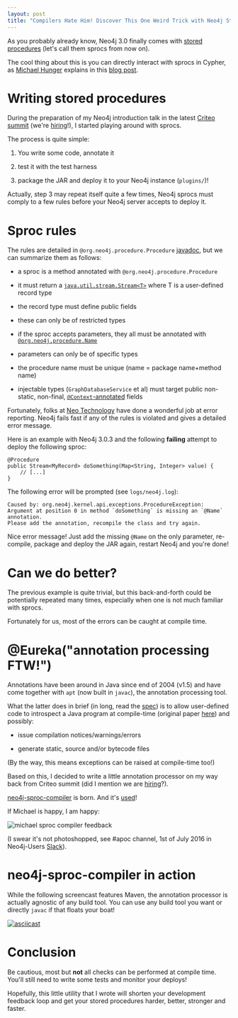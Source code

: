 ```yaml
---
layout: post
title: "Compilers Hate Him! Discover This One Weird Trick with Neo4j Stored Procedures"
---
```

As you probably already know, Neo4j 3.0 finally comes with [stored
procedures](https://neo4j.com/docs/java-reference/current/#_calling_procedure)
(let's call them sprocs from now on).

The cool thing about this is you can directly interact with sprocs in
Cypher, as [Michael Hunger](https://twitter.com/mesirii) explains in
this [blog
post](https://neo4j.com/blog/intro-user-defined-procedures-apoc/).

Writing stored procedures
=========================

During the preparation of my Neo4j introduction talk in the latest
[Criteo
summit](https://www.facebook.com/GoCriteo/photos/pcb.1045385882181102/1045385698847787/?type=3)
(we're [hiring](http://www.criteo.com/careers/#careers-browser)!), I
started playing around with sprocs.

The process is quite simple:

1.  You write some code, annotate it

2.  test it with the test harness

3.  package the JAR and deploy it to your Neo4j instance (`plugins/`)!

Actually, step 3 may repeat itself quite a few times, Neo4j sprocs must
comply to a few rules before your Neo4j server accepts to deploy it.

Sproc rules
===========

The rules are detailed in `@org.neo4j.procedure.Procedure`
[javadoc](https://github.com/neo4j/neo4j/blob/3.0/community/kernel/src/main/java/org/neo4j/procedure/Procedure.java#L31),
but we can summarize them as follows:

-   a sproc is a method annotated with `@org.neo4j.procedure.Procedure`

-   it must return a
    [`java.util.stream.Stream<T>`](https://docs.oracle.com/javase/8/docs/api/java/util/stream/Stream.html)
    where T is a user-defined record type

-   the record type must define public fields

-   these can only be of restricted types

-   if the sproc accepts parameters, they all must be annotated with
    [`@org.neo4j.procedure.Name`](https://github.com/neo4j/neo4j/blob/3.0/community/kernel/src/main/java/org/neo4j/procedure/Name.java)

-   parameters can only be of specific types

-   the procedure name must be unique (name = package name+method name)

-   injectable types (`GraphDatabaseService` et al) must target public
    non-static, non-final,
    [`@Context`-annotated](https://github.com/neo4j/neo4j/blob/3.0/community/kernel/src/main/java/org/neo4j/procedure/Context.java)
    fields

Fortunately, folks at [Neo Technology](https://neo4j.com/company/) have
done a wonderful job at error reporting. Neo4j fails fast if any of the
rules is violated and gives a detailed error message.

Here is an example with Neo4j 3.0.3 and the following **failing**
attempt to deploy the following sproc:

``` {.java}
@Procedure
public Stream<MyRecord> doSomething(Map<String, Integer> value) {
    // [...]
}
```

The following error will be prompted (see `logs/neo4j.log`):

    Caused by: org.neo4j.kernel.api.exceptions.ProcedureException: Argument at position 0 in method `doSomething` is missing an `@Name` annotation.
    Please add the annotation, recompile the class and try again.

Nice error message! Just add the missing `@Name` on the only parameter,
re-compile, package and deploy the JAR again, restart Neo4j and you're
done!

Can we do better?
=================

The previous example is quite trivial, but this back-and-forth could be
potentially repeated many times, especially when one is not much
familiar with sprocs.

Fortunately for us, most of the errors can be caught at compile time.

@Eureka(\"annotation processing FTW!")
========================================

Annotations have been around in Java since end of 2004 (v1.5) and have
come together with `apt` (now built in `javac`), the annotation
processing tool.

What the latter does in brief (in long, read the
[spec](https://www.jcp.org/en/jsr/detail?id=269)) is to allow
user-defined code to introspect a Java program at compile-time (original
paper [here](http://www.bracha.org/mirrors.pdf)) and possibly:

-   issue compilation notices/warnings/errors

-   generate static, source and/or bytecode files

(By the way, this means exceptions can be raised at compile-time too!)

Based on this, I decided to write a little annotation processor on my
way back from Criteo summit (did I mention we are
[hiring](http://www.criteo.com/careers/#careers-browser)?).

[neo4j-sproc-compiler](https://github.com/fbiville/neo4j-sproc-compiler)
is born. And it's
[used](https://github.com/neo4j-contrib/neo4j-apoc-procedures/blob/18fe85a3712aa84696cc4dedaf0db659a63e3e7b/pom.xml#L72)!

If Michael is happy, I am happy:

![michael sproc compiler
feedback](https://raw.githubusercontent.com/fbiville/fbiville.github.io/master/images/michael-sproc-compiler-feedback.png)

(I swear it's not photoshopped, see \#apoc channel, 1st of July 2016 in
Neo4j-Users [Slack](https://neo4j-users.slack.com)).

neo4j-sproc-compiler in action
==============================

While the following screencast features Maven, the annotation processor
is actually agnostic of any build tool. You can use any build tool you
want or directly `javac` if that floats your boat!

[![asciicast](https://asciinema.org/a/79379.svg)](https://asciinema.org/a/79379)

Conclusion
==========

Be cautious, most but **not** all checks can be performed at compile
time. You'll still need to write some tests and monitor your deploys!

Hopefully, this little utility that I wrote will shorten your
development feedback loop and get your stored procedures harder, better,
stronger and faster.